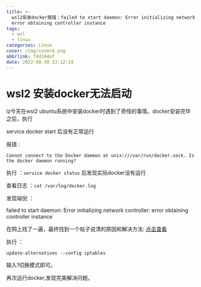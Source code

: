 ```yaml
---
title: >-
  wsl2安装docker报错：failed to start daemon: Error initializing network controller:
  error obtaining controller instance
tags:
  - wsl
  - linux
categories: Linux
cover: /img/cover6.png
abbrlink: f4d344af
date: 2022-08-30 13:12:14
---
```


<h1>wsl2 安装docker无法启动</h1>
lz今天在wsl2 ubuntu系统中安装docker时遇到了奇怪的事情。docker安装完毕之后，执行

service docker start 后没有正常运行

报错 :

`Cannot connect to the Docker daemon at unix:///var/run/docker.sock. Is the docker daemon running?`

执行 ：`service docker status` 后发现实际docker没有运行

查看日志 ：`cat /var/log/docker.log`

发现端倪 ：

failed to start daemon: Error initializing network controller: error obtaining controller instance`

在网上找了一遍，最终找到一个帖子说清的原因和解决方法: [点击查看](https://juejin.cn/post/7063767884744359973)

执行 ：

`update-alternatives --config iptables`

输入1切换模式即可。

再次运行docker,发现完美解决问题。
